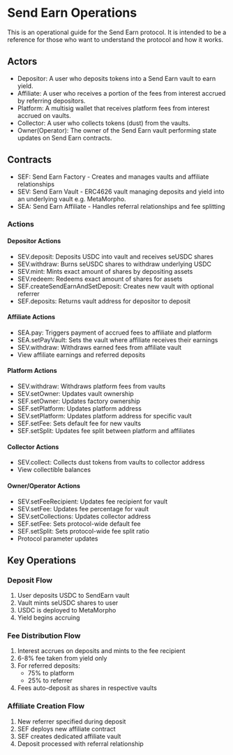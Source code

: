 # Send Earn Operations

This is an operational guide for the Send Earn protocol. It is intended to be a reference for those who want to understand the protocol and how it works.

## Actors

- Depositor: A user who deposits tokens into a Send Earn vault to earn yield.
- Affiliate: A user who receives a portion of the fees from interest accrued by referring depositors.
- Platform: A multisig wallet that receives platform fees from interest accrued on vaults.
- Collector: A user who collects tokens (dust) from the vaults.
- Owner(Operator): The owner of the Send Earn vault performing state updates on Send Earn contracts.

## Contracts

- SEF: Send Earn Factory - Creates and manages vaults and affiliate relationships
- SEV: Send Earn Vault - ERC4626 vault managing deposits and yield into an underlying vault e.g. MetaMorpho.
- SEA: Send Earn Affiliate - Handles referral relationships and fee splitting

### Actions

#### Depositor Actions
- SEV.deposit: Deposits USDC into vault and receives seUSDC shares
- SEV.withdraw: Burns seUSDC shares to withdraw underlying USDC
- SEV.mint: Mints exact amount of shares by depositing assets
- SEV.redeem: Redeems exact amount of shares for assets
- SEF.createSendEarnAndSetDeposit: Creates new vault with optional referrer
- SEF.deposits: Returns vault address for depositor to deposit

#### Affiliate Actions
- SEA.pay: Triggers payment of accrued fees to affiliate and platform
- SEA.setPayVault: Sets the vault where affiliate receives their earnings
- SEV.withdraw: Withdraws earned fees from affiliate vault
- View affiliate earnings and referred deposits

#### Platform Actions
- SEV.withdraw: Withdraws platform fees from vaults
- SEV.setOwner: Updates vault ownership
- SEF.setOwner: Updates factory ownership
- SEF.setPlatform: Updates platform address
- SEV.setPlatform: Updates platform address for specific vault
- SEF.setFee: Sets default fee for new vaults
- SEF.setSplit: Updates fee split between platform and affiliates

#### Collector Actions
- SEV.collect: Collects dust tokens from vaults to collector address
- View collectible balances

#### Owner/Operator Actions
- SEV.setFeeRecipient: Updates fee recipient for vault
- SEV.setFee: Updates fee percentage for vault
- SEV.setCollections: Updates collector address
- SEF.setFee: Sets protocol-wide default fee
- SEF.setSplit: Sets protocol-wide fee split ratio
- Protocol parameter updates

## Key Operations

### Deposit Flow
1. User deposits USDC to SendEarn vault
2. Vault mints seUSDC shares to user
3. USDC is deployed to MetaMorpho
4. Yield begins accruing

### Fee Distribution Flow
1. Interest accrues on deposits and mints to the fee recipient
2. 6-8% fee taken from yield only
3. For referred deposits:
   - 75% to platform
   - 25% to referrer
4. Fees auto-deposit as shares in respective vaults

### Affiliate Creation Flow
1. New referrer specified during deposit
2. SEF deploys new affiliate contract
3. SEF creates dedicated affiliate vault
4. Deposit processed with referral relationship
